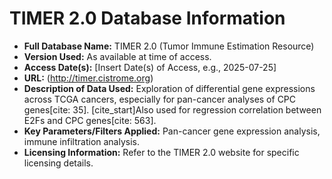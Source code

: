 # TIMER 2.0 Database Information

* **Full Database Name:** TIMER 2.0 (Tumor Immune Estimation Resource)
* **Version Used:** As available at time of access.
* **Access Date(s):** [Insert Date(s) of Access, e.g., 2025-07-25]
* **URL:** (http://timer.cistrome.org) 
* **Description of Data Used:** Exploration of differential gene expressions across TCGA cancers, especially for pan-cancer analyses of CPC genes[cite: 35]. [cite_start]Also used for regression correlation between E2Fs and CPC genes[cite: 563].
* **Key Parameters/Filters Applied:** Pan-cancer gene expression analysis, immune infiltration analysis.
* **Licensing Information:** Refer to the TIMER 2.0 website for specific licensing details.
